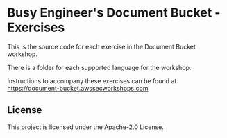 # Busy Engineer's Document Bucket - Exercises

This is the source code for each exercise in the Document Bucket workshop.

There is a folder for each supported language for the workshop.

Instructions to accompany these exercises can be found at
https://document-bucket.awssecworkshops.com

## License

This project is licensed under the Apache-2.0 License.

